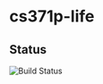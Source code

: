 # cs371p-life

## Status
![Build Status](https://magnum.travis-ci.com/nelmiux/cs371p-life.svg?token=d7DyZsL5MGsgRrcqFYN1&branch=dev-branch)
